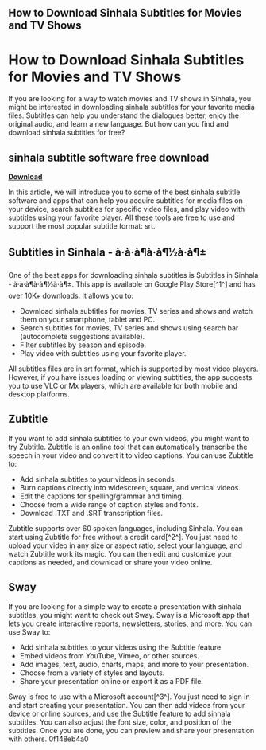 ## How to Download Sinhala Subtitles for Movies and TV Shows

  
# How to Download Sinhala Subtitles for Movies and TV Shows
 
If you are looking for a way to watch movies and TV shows in Sinhala, you might be interested in downloading sinhala subtitles for your favorite media files. Subtitles can help you understand the dialogues better, enjoy the original audio, and learn a new language. But how can you find and download sinhala subtitles for free?
 
## sinhala subtitle software free download


[**Download**](https://www.google.com/url?q=https%3A%2F%2Furloso.com%2F2tKl0S&sa=D&sntz=1&usg=AOvVaw2EgyzHhMPfwwX11ZwNEqNY)

 
In this article, we will introduce you to some of the best sinhala subtitle software and apps that can help you acquire subtitles for media files on your device, search subtitles for specific video files, and play video with subtitles using your favorite player. All these tools are free to use and support the most popular subtitle format: srt.
 
## Subtitles in Sinhala - à·à·à¶à·à¶½à·à¶±
 
One of the best apps for downloading sinhala subtitles is Subtitles in Sinhala - à·à·à¶à·à¶½à·à¶±. This app is available on Google Play Store[^1^] and has over 10K+ downloads. It allows you to:
 
- Download sinhala subtitles for movies, TV series and shows and watch them on your smartphone, tablet and PC.
- Search subtitles for movies, TV series and shows using search bar (autocomplete suggestions available).
- Filter subtitles by season and episode.
- Play video with subtitles using your favorite player.

All subtitles files are in srt format, which is supported by most video players. However, if you have issues loading or viewing subtitles, the app suggests you to use VLC or Mx players, which are available for both mobile and desktop platforms.
 
## Zubtitle
 
If you want to add sinhala subtitles to your own videos, you might want to try Zubtitle. Zubtitle is an online tool that can automatically transcribe the speech in your video and convert it to video captions. You can use Zubtitle to:

- Add sinhala subtitles to your videos in seconds.
- Burn captions directly into widescreen, square, and vertical videos.
- Edit the captions for spelling/grammar and timing.
- Choose from a wide range of caption styles and fonts.
- Download .TXT and .SRT transcription files.

Zubtitle supports over 60 spoken languages, including Sinhala. You can start using Zubtitle for free without a credit card[^2^]. You just need to upload your video in any size or aspect ratio, select your language, and watch Zubtitle work its magic. You can then edit and customize your captions as needed, and download or share your video online.
 
## Sway
 
If you are looking for a simple way to create a presentation with sinhala subtitles, you might want to check out Sway. Sway is a Microsoft app that lets you create interactive reports, newsletters, stories, and more. You can use Sway to:

- Add sinhala subtitles to your videos using the Subtitle feature.
- Embed videos from YouTube, Vimeo, or other sources.
- Add images, text, audio, charts, maps, and more to your presentation.
- Choose from a variety of styles and layouts.
- Share your presentation online or export it as a PDF file.

Sway is free to use with a Microsoft account[^3^]. You just need to sign in and start creating your presentation. You can then add videos from your device or online sources, and use the Subtitle feature to add sinhala subtitles. You can also adjust the font size, color, and position of the subtitles. Once you are done, you can preview and share your presentation with others.
 0f148eb4a0
